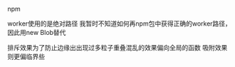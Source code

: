 npm 

worker使用的是绝对路径
我暂时不知道如何再npm包中获得正确的worker路径，因此用new Blob替代

排斥效果为了防止边缘出出现过多粒子重叠混乱的效果偏向全局的函数
吸附效果则更偏临界些